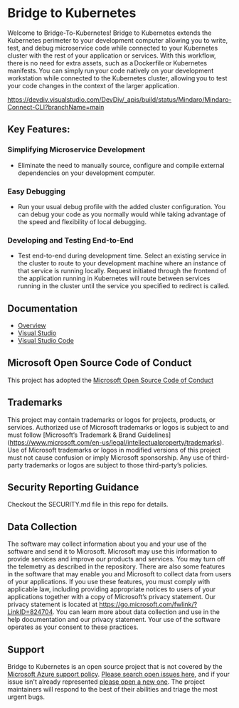# Bridge to Kubernetes

Welcome to Bridge-To-Kubernetes! Bridge to Kubernetes extends the Kubernetes perimeter to your development computer allowing you to write, test, and debug microservice code while connected to your Kubernetes cluster with the rest of your application or services. With this workflow, there is no need for extra assets, such as a Dockerfile or Kubernetes manifests. You can simply run your code natively on your development workstation while connected to the Kubernetes cluster, allowing you to test your code changes in the context of the larger application.

https://devdiv.visualstudio.com/DevDiv/_apis/build/status/Mindaro/Mindaro-Connect-CLI?branchName=main

## Key Features:

### Simplifying Microservice Development 
- Eliminate the need to manually source, configure and compile external dependencies on your development computer.  

### Easy Debugging 
- Run your usual debug profile with the added cluster configuration. You can debug your code as you normally would while taking advantage of the speed and flexibility of local debugging. 

### Developing and Testing End-to-End 
- Test end-to-end during development time. Select an existing service in the cluster to route to your development machine where an instance of that service is running locally. Request initiated through the frontend of the application running in Kubernetes will route between services running in the cluster until the service you specified to redirect is called. 

## Documentation
- [Overview](https://docs.microsoft.com/en-us/visualstudio/bridge/overview-bridge-to-kubernetes)
- [Visual Studio](https://docs.microsoft.com/en-us/visualstudio/bridge/bridge-to-kubernetes-vs)
- [Visual Studio Code](https://docs.microsoft.com/en-us/visualstudio/bridge/bridge-to-kubernetes-vs-codeart)

## Microsoft Open Source Code of Conduct
This project has adopted the [Microsoft Open Source Code of Conduct](https://opensource.microsoft.com/codeofconduct/)
 
## Trademarks
This project may contain trademarks or logos for projects, products, or services. Authorized use of Microsoft trademarks or logos is subject to and must follow [Microsoft’s Trademark & Brand Guidelines] (https://www.microsoft.com/en-us/legal/intellectualproperty/trademarks). Use of Microsoft trademarks or logos in modified versions of this project must not cause confusion or imply Microsoft sponsorship. Any use of third-party trademarks or logos are subject to those third-party’s policies.
 
## Security Reporting Guidance
Checkout the SECURITY.md file in this repo for details.

## Data Collection
The software may collect information about you and your use of the software and send it to Microsoft. Microsoft may use this information to provide services and improve our products and services. You may turn off the telemetry as described in the repository. There are also some features in the software that may enable you and Microsoft to collect data from users of your applications. If you use these features, you must comply with applicable law, including providing appropriate notices to users of your applications together with a copy of Microsoft’s privacy statement. Our privacy statement is located at https://go.microsoft.com/fwlink/?LinkID=824704. You can learn more about data collection and use in the help documentation and our privacy statement. Your use of the software operates as your consent to these practices.

## Support

Bridge to Kubernetes is an open source project that is not covered by the [Microsoft Azure support policy](https://docs.microsoft.com/en-US/troubleshoot/azure/cloud-services/support-linux-open-source-technology). [Please search open issues here](https://github.com/Azure/Bridge-To-Kubernetes/issues), and if your issue isn't already represented [please open a new one](https://github.com/Azure/Bridge-To-Kubernetes/issues/new/choose). The project maintainers will respond to the best of their abilities and triage the most urgent bugs.


